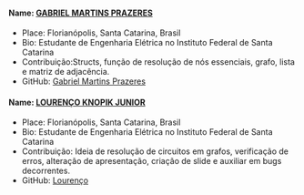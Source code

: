 #### Name: [GABRIEL MARTINS PRAZERES](https://github.com/PRAZEREZ)
- Place: Florianópolis, Santa Catarina, Brasil
- Bio: Estudante de Engenharia Elétrica no Instituto Federal de Santa Catarina
- Contribuição:Structs, função de resolução de nós essenciais, grafo, lista e matriz de adjacência.
- GitHub: [Gabriel Martins Prazeres](https://github.com/PRAZEREZ)

#### Name: [LOURENÇO KNOPIK JUNIOR](https://github.com/lourencoknopikjr)
- Place: Florianópolis, Santa Catarina, Brasil
- Bio: Estudante de Engenharia Elétrica no Instituto Federal de Santa Catarina
- Contribuição: Ideia de resolução de circuitos em grafos, verificação de erros, alteração de apresentação, criação de slide e auxiliar em bugs decorrentes.  
- GitHub: [Lourenço](https://github.com/lourencoknopikjr)

